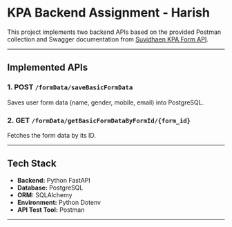 # KPA Backend Assignment - Harish

This project implements two backend APIs based on the provided Postman collection and Swagger documentation from [Suvidhaen KPA Form API](https://app.swaggerhub.com/apis/sarvasuvidhaen/kpa-form_data/1.0.0).

---

## Implemented APIs

### 1. POST `/formData/saveBasicFormData`
Saves user form data (name, gender, mobile, email) into PostgreSQL.

### 2. GET `/formData/getBasicFormDataByFormId/{form_id}`
Fetches the form data by its ID.

---

## Tech Stack

- **Backend:** Python FastAPI
- **Database:** PostgreSQL
- **ORM:** SQLAlchemy
- **Environment:** Python Dotenv
- **API Test Tool:** Postman

---


